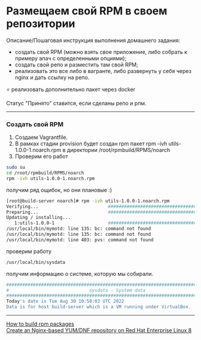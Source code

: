 # Размещаем свой RPM в своем репозитории

Описание/Пошаговая инструкция выполнения домашнего задания:

 *   создать свой RPM (можно взять свое приложение, либо собрать к примеру апач с определенными опциями);
 *   создать свой репо и разместить там свой RPM;
 *   реализовать это все либо в вагранте, либо развернуть у себя через nginx и дать ссылку на репо.


⭐  реализовать дополнительно пакет через docker

Статус "Принято" ставится, если сделаны репо и рпм.

---

###   Cоздать свой RPM 

1. Создаем  Vagrantfile.
2. В рамках стадии provision  будет создан rpm  пакет rpm -ivh utils-1.0.0-1.noarch.rpm в директории /root/rpmbuild/RPMS/noarch
3. Проверим его работ
```sh
sudo su
cd /root/rpmbuild/RPMS/noarch
rpm -ivh utils-1.0.0-1.noarch.rpm
```
получим ряд ощибок, но они плановые  :)

```sh
[root@build-server noarch]# rpm -ivh utils-1.0.0-1.noarch.rpm
Verifying...                          ################################# [100%]
Preparing...                          ################################# [100%]
Updating / installing...
   1:utils-1.0.0-1                    ################################# [100%]
/usr/local/bin/mymotd: line 135: bc: command not found
/usr/local/bin/mymotd: line 135: bc: command not found
/usr/local/bin/mymotd: line 403: pvs: command not found
```

проверим работу

```sh
/usr/local/bin/sysdata
```

получим информацию о системе, которую мы собирали.

```sh
################################################################################
#                              sysdata - System data                           #
################################################################################
Today's date is Tue Aug 30 10:58:03 UTC 2022
Data is for host build-server which is a VM running under VirtualBox.
```

---
[How to build rpm packages](https://opensource.com/article/18/9/how-build-rpm-packages)  
[Create an Nginx-based YUM/DNF repository on Red Hat Enterprise Linux 8](https://www.redhat.com/sysadmin/nginx-based-yum-dnf-repo)